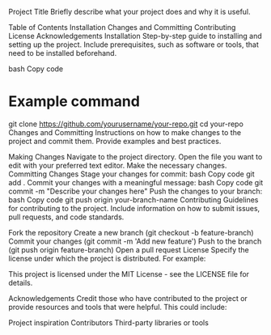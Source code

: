 Project Title
Briefly describe what your project does and why it is useful.

Table of Contents
Installation
Changes and Committing
Contributing
License
Acknowledgements
Installation
Step-by-step guide to installing and setting up the project. Include prerequisites, such as software or tools, that need to be installed beforehand.

bash
Copy code
# Example command
git clone https://github.com/yourusername/your-repo.git
cd your-repo
Changes and Committing
Instructions on how to make changes to the project and commit them. Provide examples and best practices.

Making Changes
Navigate to the project directory.
Open the file you want to edit with your preferred text editor.
Make the necessary changes.
Committing Changes
Stage your changes for commit:
bash
Copy code
git add .
Commit your changes with a meaningful message:
bash
Copy code
git commit -m "Describe your changes here"
Push the changes to your branch:
bash
Copy code
git push origin your-branch-name
Contributing
Guidelines for contributing to the project. Include information on how to submit issues, pull requests, and code standards.

Fork the repository
Create a new branch (git checkout -b feature-branch)
Commit your changes (git commit -m 'Add new feature')
Push to the branch (git push origin feature-branch)
Open a pull request
License
Specify the license under which the project is distributed. For example:

This project is licensed under the MIT License - see the LICENSE file for details.

Acknowledgements
Credit those who have contributed to the project or provide resources and tools that were helpful. This could include:

Project inspiration
Contributors
Third-party libraries or tools
